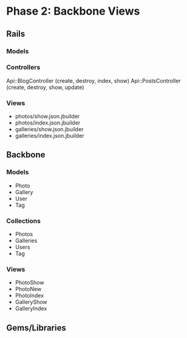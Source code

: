 # Phase 2: Backbone Views

## Rails
### Models

### Controllers
Api::BlogController (create, destroy, index, show)
Api::PostsController (create, destroy, show, update)

### Views
* photos/show.json.jbuilder
* photos/index.json.jbuilder
* galleries/show.json.jbuilder
* galleries/index.json.jbuilder

## Backbone
### Models
* Photo
* Gallery
* User
* Tag

### Collections
* Photos
* Galleries
* Users
* Tag

### Views
* PhotoShow
* PhotoNew
* PhotoIndex
* GalleryShow
* GalleryIndex

## Gems/Libraries
